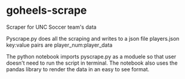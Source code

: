 # goheels-scrape
Scraper for UNC Soccer team's data

Pyscrape.py does all the scraping and writes to a json file
  players.json key:value pairs are player_num:player_data
  
The python notebook imports pyscrape.py as a moduele so that user doesn't need to run the script in terminal.
The notebook also uses the pandas library to render the data in an easy to see format.
